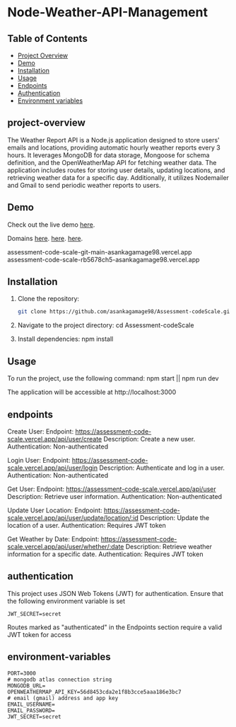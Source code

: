 # Node-Weather-API-Management


## Table of Contents

- [Project Overview](#project-overview)
- [Demo](#demo)
- [Installation](#installation)
- [Usage](#usage)
- [Endpoints](#endpoints)
- [Authentication](#authentication)
- [Environment variables](#environment-variables)


## project-overview

The Weather Report API is a Node.js application designed to store users' emails and locations, providing automatic hourly weather reports every 3 hours. It leverages MongoDB for data storage, Mongoose for schema definition, and the OpenWeatherMap API for fetching weather data. The application includes routes for storing user details, updating locations, and retrieving weather data for a specific day. Additionally, it utilizes Nodemailer and Gmail to send periodic weather reports to users.

## Demo
Check out the live demo
[here](https://assessment-code-scale-rb5678ch5-asankagamage98.vercel.app).

Domains
[here](https://assessment-code-scale.vercel.app/).
[here](https://assessment-code-scale-git-main-asankagamage98.vercel.app/).
[here](https://assessment-code-scale-rb5678ch5-asankagamage98.vercel.app/).


assessment-code-scale-git-main-asankagamage98.vercel.app
assessment-code-scale-rb5678ch5-asankagamage98.vercel.app

## Installation

1. Clone the repository:

   ```bash
   git clone https://github.com/asankagamage98/Assessment-codeScale.git

2. Navigate to the project directory:
    cd Assessment-codeScale

3. Install dependencies:
    npm install


## Usage
To run the project, use the following command:
    npm start || npm run dev

The application will be accessible at http://localhost:3000


## endpoints
Create User:
Endpoint: https://assessment-code-scale.vercel.app/api/user/create
Description: Create a new user.
Authentication: Non-authenticated

Login User:
Endpoint: https://assessment-code-scale.vercel.app/api/user/login
Description: Authenticate and log in a user.
Authentication: Non-authenticated

Get User:
Endpoint: https://assessment-code-scale.vercel.app/api/user
Description: Retrieve user information.
Authentication: Non-authenticated

Update User Location:
Endpoint: https://assessment-code-scale.vercel.app/api/user/update/location/:id
Description: Update the location of a user.
Authentication: Requires JWT token

Get Weather by Date:
Endpoint: https://assessment-code-scale.vercel.app/api/user/whether/:date
Description: Retrieve weather information for a specific date.
Authentication: Requires JWT token

## authentication
This project uses JSON Web Tokens (JWT) for authentication. Ensure that the following environment variable is set

    JWT_SECRET=secret

Routes marked as "authenticated" in the Endpoints section require a valid JWT token for access


## environment-variables

```
PORT=3000
# mongodb atlas connection string
MONGODB_URL=
OPENWEATHERMAP_API_KEY=56d8453cda2e1f8b3cce5aaa186e3bc7
# email (gmail) address and app key
EMAIL_USERNAME=
EMAIL_PASSWORD=
JWT_SECRET=secret
```
